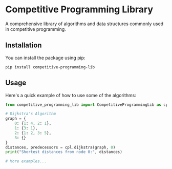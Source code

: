 # Competitive Programming Library

A comprehensive library of algorithms and data structures commonly used in competitive programming.

## Installation

You can install the package using pip:
```
pip install competitive-programming-lib
```


## Usage

Here's a quick example of how to use some of the algorithms:

```python
from competitive_programming_lib import CompetitiveProgrammingLib as cpl

# Dijkstra's Algorithm
graph = {
    0: {1: 4, 2: 1},
    1: {3: 1},
    2: {1: 2, 3: 5},
    3: {}
}
distances, predecessors = cpl.dijkstra(graph, 0)
print("Shortest distances from node 0:", distances)

# More examples...